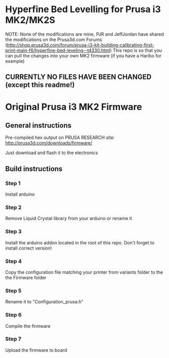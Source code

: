 # Hyperfine Bed Levelling for Prusa i3 MK2/MK2S

NOTE: None of the modifications are mine, PJR and JeffJordan have shared the modifications on the Prusa3d.com Forums (http://shop.prusa3d.com/forum/prusa-i3-kit-building-calibrating-first-print-main-f6/hyperfine-bed-leveling--t4330.html)
This repo is so that you can pull the changes into your own MK2 firmware (if you have a Haribo for example)

## CURRENTLY NO FILES HAVE BEEN CHANGED (except this readme!)


# Original Prusa i3 MK2 Firmware

## General instructions

Pre-compiled hex output on PRUSA RESEARCH site: http://prusa3d.com/downloads/firmware/

Just download and flash it to the electronics


## Build instructions

### Step 1

Install arduino

### Step 2

Remove Liquid Crystal library from your arduino or rename it

### Step 3

Install the arduino addon located in the root of this repo. Don't forget to install correct version!

### Step 4

Copy the configuration file matching your printer from variants folder to the the Firmware folder

### Step 5

Rename it to "Configuration_prusa.h"

### Step 6

Compile the firmware

### Step 7

Upload the firmware to board





